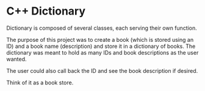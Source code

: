 # C++ Dictionary
Dictionary is composed of several classes, each serving their own function.

The purpose of this project was to create a book (which is stored using an ID) and a book name (description) and store it in a dictionary of books. The dictionary was meant to hold as many IDs and book descriptions as the user wanted. 

The user could also call back the ID and see the book description if desired.

Think of it as a book store. 
